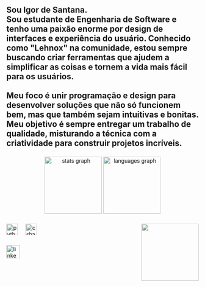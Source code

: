 <h2 align="left">Sou Igor de Santana.<br>Sou estudante de Engenharia de Software e tenho uma paixão enorme por design de interfaces e experiência do usuário. Conhecido como "Lehnox" na comunidade, estou sempre buscando criar ferramentas que ajudem a simplificar as coisas e tornem a vida mais fácil para os usuários.<br><br>Meu foco é unir programação e design para desenvolver soluções que não só funcionem bem, mas que também sejam intuitivas e bonitas. Meu objetivo é sempre entregar um trabalho de qualidade, misturando a técnica com a criatividade para construir projetos incríveis.</h2>

###

<div align="center">
  <img src="https://github-readme-stats.vercel.app/api?username=lehnox&hide_title=false&hide_rank=false&show_icons=true&include_all_commits=true&count_private=true&disable_animations=false&theme=dracula&locale=en&hide_border=false" height="150" alt="stats graph"  />
  <img src="https://github-readme-stats.vercel.app/api/top-langs?username=lehnox&locale=en&hide_title=false&layout=compact&card_width=320&langs_count=5&theme=dracula&hide_border=true" height="150" alt="languages graph"  />
</div>

###

<img align="right" height="150" src="https://fv5-4.files.fm/thumb_show.php?i=z5772scteq&view&v=1&PHPSESSID=bfc652cb3f708df833abdb6d0e6814b228eac1de"  />

###

<div align="left">
  <img src="https://cdn.jsdelivr.net/gh/devicons/devicon/icons/python/python-original.svg" height="30" alt="python logo"  />
  <img width="12" />
  <img src="https://cdn.jsdelivr.net/gh/devicons/devicon/icons/csharp/csharp-original.svg" height="30" alt="csharp logo"  />
</div>

###

<div align="left">
  <a href="https://www.linkedin.com/in/igorsansot/" target="_blank">
    <img src="https://img.shields.io/static/v1?message=LinkedIn&logo=linkedin&label=&color=0077B5&logoColor=white&labelColor=&style=for-the-badge" height="35" alt="linkedin logo"  />
  </a>
</div>

###
